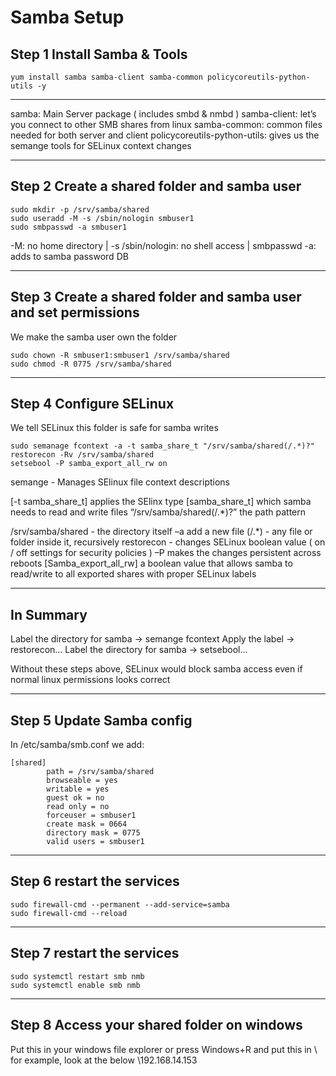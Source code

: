 # Samba Setup

## Step 1 Install Samba & Tools
```
yum install samba samba-client samba-common policycoreutils-python-utils -y
```
---

samba: Main Server package ( includes smbd & nmbd ) 
samba-client: let’s you connect to other SMB shares from linux
samba-common: common files needed for both server and client
policycoreutils-python-utils: gives us the semange tools for SELinux context changes

---

## Step 2 Create a shared folder and samba user
```
sudo mkdir -p /srv/samba/shared
sudo useradd -M -s /sbin/nologin smbuser1
sudo smbpasswd -a smbuser1
```
-M: no home directory | 
-s /sbin/nologin: no shell access | 
smbpasswd -a: adds to samba password DB

---

## Step 3 Create a shared folder and samba user and set permissions
We make the samba user own the folder
```
sudo chown -R smbuser1:smbuser1 /srv/samba/shared
sudo chmod -R 0775 /srv/samba/shared
```

---

## Step 4 Configure SELinux
We tell  SELinux this folder is safe for samba writes
```
sudo semanage fcontext -a -t samba_share_t "/srv/samba/shared(/.*)?"
restorecon -Rv /srv/samba/shared
setsebool -P samba_export_all_rw on
```
semange - Manages SElinux file context descriptions

[-t samba_share_t] applies the SElinx type [samba_share_t] which samba needs to read and write files
“/srv/samba/shared(/.*)?” the path pattern

/srv/samba/shared - the directory itself
–a add a new file
(/.*) -  any file or folder inside it, recursively
restorecon -  changes SELinux boolean value ( on / off settings for security policies )
–P makes the changes persistent across reboots
[Samba_export_all_rw] a boolean value that allows samba to read/write to all exported shares with proper SELinux labels

---

## In Summary
Label the directory for samba -> semange fcontext
Apply the label -> restorecon...
Label the directory for samba -> setsebool...

Without these steps above, SELinux would block samba access even if normal linux permissions looks correct

---

## Step 5 Update Samba config
In  /etc/samba/smb.conf we add:
```
[shared]
        path = /srv/samba/shared
        browseable = yes
        writable = yes
        guest ok = no
        read only = no
        forceuser = smbuser1
        create mask = 0664
        directory mask = 0775
        valid users = smbuser1

```

---

## Step 6 restart the services
```
sudo firewall-cmd --permanent --add-service=samba
sudo firewall-cmd --reload
```

---

## Step 7 restart the services
```
sudo systemctl restart smb nmb
sudo systemctl enable smb nmb
```

---

## Step 8 Access your shared folder on windows
Put this in your windows file explorer or press Windows+R and put this in
\\<server-ip-address>
for example, look at the below
\\192.168.14.153


